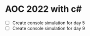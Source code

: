# AOC 2022 with c#
- [ ] Create console simulation for day 5
- [ ] Create console simulation for day 9
